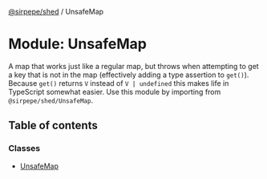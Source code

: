 [@sirpepe/shed](../README.md) / UnsafeMap

# Module: UnsafeMap

A map that works just like a regular map, but throws when attempting to get a
key that is not in the map (effectively adding a type assertion to `get()`).
Because `get()` returns `V` instead of `V | undefined` this makes life in
TypeScript somewhat easier. Use this module by importing from
`@sirpepe/shed/UnsafeMap`.

## Table of contents

### Classes

- [UnsafeMap](../classes/UnsafeMap.UnsafeMap.md)
